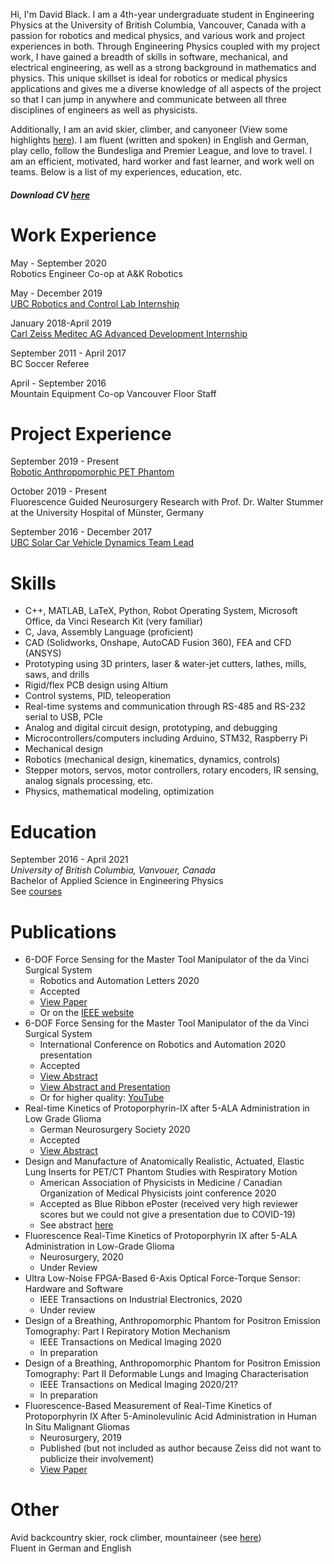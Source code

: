 Hi, I'm David Black. I am a 4th-year undergraduate student in Engineering Physics at the University of British Columbia, Vancouver, Canada with a passion for robotics and medical physics, and various work and project experiences in both. Through Engineering Physics coupled with my project work, I have gained a breadth of skills in software, mechanical, and electrical engineering, as well as a strong background in mathematics and physics. This unique skillset is ideal for robotics or medical physics applications and gives me a diverse knowledge of all aspects of the project so that I can jump in anywhere and communicate between all three disciplines of engineers as well as physicists.

Additionally, I am an avid skier, climber, and canyoneer (View some highlights [here](https://dgblack.github.io/portfolio/adventure)). I am fluent (written and spoken) in English and German, play cello, follow the Bundesliga and Premier League, and love to travel. I am an efficient, motivated, hard worker and fast learner, and work well on teams. Below is a list of my experiences, education, etc.
##### Download CV [here](https://github.com/dgblack/portfolio/raw/master/files/CV.pdf)

# Work Experience
May - September 2020  
Robotics Engineer Co-op at A&K Robotics

May - December 2019  
[UBC Robotics and Control Lab Internship](https://dgblack.github.io/portfolio/rcl)

January 2018-April 2019  
[Carl Zeiss Meditec AG Advanced Development Internship](https://dgblack.github.io/portfolio/zeiss)

September 2011 - April 2017  
BC Soccer Referee

April - September 2016  
Mountain Equipment Co-op Vancouver Floor Staff

# Project Experience
September 2019 - Present  
[Robotic Anthropomorphic PET Phantom](https://dgblack.github.io/portfolio/pet)

October 2019 - Present  
Fluorescence Guided Neurosurgery Research with Prof. Dr. Walter Stummer at the University Hospital of Münster, Germany

September 2016 - December 2017  
[UBC Solar Car Vehicle Dynamics Team Lead](https://dgblack.github.io/portfolio/solar)

# Skills
*	C++, MATLAB, LaTeX, Python, Robot Operating System, Microsoft Office, da Vinci Research Kit (very familiar) 
*	C, Java, Assembly Language (proficient)
*	CAD (Solidworks, Onshape, AutoCAD Fusion 360), FEA and CFD (ANSYS)
*	Prototyping using 3D printers, laser & water-jet cutters, lathes, mills, saws, and drills
*	Rigid/flex PCB design using Altium
*	Control systems, PID, teleoperation
*	Real-time systems and communication through RS-485 and RS-232 serial to USB, PCIe
*	Analog and digital circuit design, prototyping, and debugging
*	Microcontrollers/computers including Arduino, STM32, Raspberry Pi
*	Mechanical design
*	Robotics (mechanical design, kinematics, dynamics, controls)
*	Stepper motors, servos, motor controllers, rotary encoders, IR sensing, analog signals processing, etc.
* Physics, mathematical modeling, optimization

# Education
September 2016 - April 2021  
_University of British Columbia, Vanvouer, Canada_  
Bachelor of Applied Science in Engineering Physics  
See [courses](https://dgblack.github.io/portfolio/courses)

# Publications
* 6-DOF Force Sensing for the Master Tool Manipulator of the da Vinci Surgical System
  * Robotics and Automation Letters 2020
  * Accepted
  * [View Paper](/files/ICRA_Paper.pdf)
  * Or on the [IEEE website](https://ieeexplore.ieee.org/document/8978737)
* 6-DOF Force Sensing for the Master Tool Manipulator of the da Vinci Surgical System
  * International Conference on Robotics and Automation 2020 presentation
  * Accepted
  * [View Abstract](https://ieeexplore.ieee.org/abstract/document/8978737)
  * [View Abstract and Presentation](https://events.infovaya.com/presentation?id=70342)
  * Or for higher quality: [YouTube](https://youtu.be/QgkJ0okXtuQ)
* Real-time Kinetics of Protoporphyrin-IX after 5-ALA Administration in Low Grade Glioma
  * German Neurosurgery Society 2020
  * Accepted
  * [View Abstract](/files/Abstract_DGNC_LGG_spectral?=raw)
* Design and Manufacture of Anatomically Realistic, Actuated, Elastic Lung Inserts for PET/CT Phantom Studies with Respiratory Motion
  * American Association of Physicists in Medicine / Canadian Organization of Medical Physicists joint conference 2020
  * Accepted as Blue Ribbon ePoster (received very high reviewer scores but we could not give a presentation due to COVID-19)
  * See abstract [here](/files/AAPM-COMP_abstract.pdf)
* Fluorescence Real-Time Kinetics of Protoporphyrin IX after 5-ALA Administration in Low-Grade Glioma
  * Neurosurgery, 2020
  * Under Review
* Ultra Low-Noise FPGA-Based 6-Axis Optical Force-Torque Sensor: Hardware and Software
  * IEEE Transactions on Industrial Electronics, 2020
  * Under review
* Design of a Breathing, Anthropomorphic Phantom for Positron Emission Tomography: Part I Repiratory Motion Mechanism
  * IEEE Transactions on Medical Imaging 2020
  * In preparation
* Design of a Breathing, Anthropomorphic Phantom for Positron Emission Tomography: Part II Deformable Lungs and Imaging Characterisation
  * IEEE Transactions on Medical Imaging 2020/21?
  * In preparation
* Fluorescence-Based Measurement of Real-Time Kinetics of Protoporphyrin IX After 5-Aminolevulinic Acid Administration in Human In Situ Malignant Gliomas
  * Neurosurgery, 2019
  * Published (but not included as author because Zeiss did not want to publicize their involvement)
  * [View Paper](/files/fluorescenceKineticsPaper.pdf?=raw)

# Other
Avid backcountry skier, rock climber, mountaineer (see [here](https://dgblack.github.io/portfolio/adventure))  
Fluent in German and English

